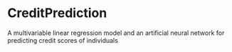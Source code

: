 # CreditPrediction
A multivariable linear regression model and an artificial neural network for predicting credit scores of individuals
